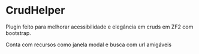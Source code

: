 CrudHelper
==========

Plugin feito para melhorar acessibilidade e elegância em cruds em ZF2 com bootstrap.

Conta com recursos como janela modal e busca com url amigáveis
